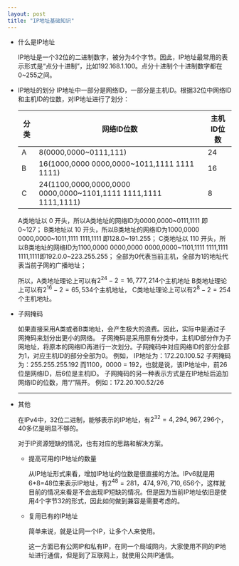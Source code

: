 ```yaml
---
layout: post
title: "IP地址基础知识"
---
```


- 什么是IP地址

  IP地址是一个32位的二进制数字，被分为4个字节。因此，IP地址最常用的表示形式是“点分十进制”，比如192.168.1.100。点分十进制个十进制数字都在0~255之间。

- IP地址的划分
  IP地址中一部分是网络ID，一部分是主机ID。根据32位中网络ID和主机ID的位数，对IP地址进行了划分：

  | 分类   | 网络ID位数                                   | 主机ID位数 |
  | ---- | ---------------------------------------- | ------ |
  | A    | 8(0000,0000~0111,111)                    | 24     |
  | B    | 16(1000,0000 0000,0000~1011,1111 1111 1111) | 16     |
  | C    | 24(1100,0000,0000,0000 0000,0000~1101,1111 1111,1111 1111,1111) | 8      |

  A类地址以 0 开头，所以A类地址的网络ID为0000,0000~0111,1111 即0~127；
  B类地址以 10 开头，所以B类地址的网络ID为1000,0000 0000,0000~1011,1111 1111,1111 即128.0~191.255；
  C类地址以 110 开头，所以B类地址的网络ID为1100,0000 0000,0000 0000,0000~1101,1111 1111,1111 1111,1111即192.0.0~223.255.255；
  全部为0代表当前主机，全部为1的地址代表当前子网的广播地址；

  所以，A类地址理论上可以有$2^{24} - 2 = 16,777,214$个主机地址
  B类地址理论上可以有$2^{16} - 2 = 65,534$个主机地址，
  C类地址理论上可以有$2^8 - 2 = 254$个主机地址。

- 子网掩码

    如果直接采用A类或者B类地址，会产生极大的浪费。因此，实际中是通过子网掩码来划分出更小的网络。
    子网掩码是采用原有分类中，主机ID部分作为子网地址，将原本的网络ID再进行一次划分。子网掩码中对应网络ID的部分全部为1，对应主机ID的部分全部为0。
    例如，	
    IP地址为：172.20.100.52
    子网掩码为：255.255.255.192
    而1100，0000 = 192，也就是说，该IP地址中，前26位是网络ID，后6位是主机ID。
    子网掩码的另一种表示方式是在IP地址后追加网络ID的位数，用“/”隔开。
    例如：172.20.100.52/26

    ***

- 其他

    在IPv4中，32位二进制，能够表示的IP地址，有$2^{32}=4,294,967,296$个，40多亿是明显不够的。

    对于IP资源短缺的情况，也有对应的思路和解决方案。

    -   提高可用的IP地址的数量

        从IP地址形式来看，增加IP地址的位数是很直接的方法。IPv6就是用6*8=48位来表示IP地址，有$2^{48}=281，474,976,710,656$个，这样就目前的情况来看是不会出现IP短缺的情况。但是因为当前IP地址依旧是使用4个字节32的形式，因此如何做到兼容是需要考虑的。

    -   复用已有的IP地址

        简单来说，就是让同一个IP，让多个人来使用。

        这一方面已有公网IP和私有IP，在同一个局域网内，大家使用不同的IP地址进行通信，但是到了互联网上，就使用公共IP通信。

    ​
